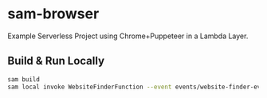 # sam-browser
Example Serverless Project using Chrome+Puppeteer in a Lambda Layer.

## Build & Run Locally

```bash
sam build
sam local invoke WebsiteFinderFunction --event events/website-finder-event.json
```
